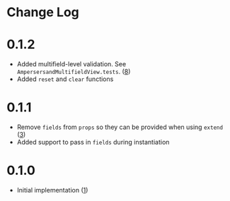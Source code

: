 # Change Log

# 0.1.2
* Added multifield-level validation. See `AmpersersandMultifieldView.tests`. ([8][8])
* Added `reset` and `clear` functions

[8]: https://github.com/yola/ampersand-multifield-view/pull/8

# 0.1.1 
* Remove `fields` from `props` so they can be provided when using `extend` ([3][3])
* Added support to pass in `fields` during instantiation

[3]: https://github.com/yola/ampersand-multifield-view/pull/3

# 0.1.0 
* Initial implementation ([1][1])

[1]: https://github.com/yola/ampersand-multifield-view/pull/1
